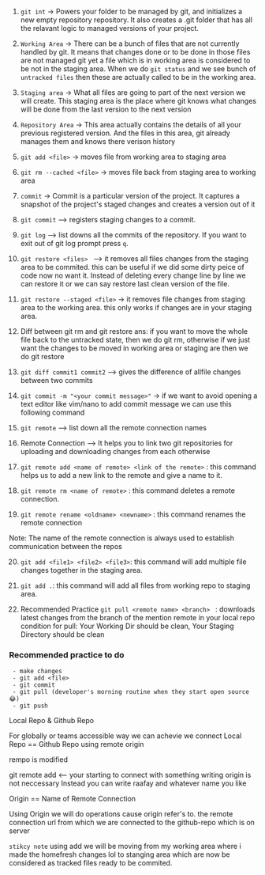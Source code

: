 1. `git int` -> Powers your folder to be managed by git, and initializes a new empty repository
repository. It also creates a .git folder that has all the relavant logic to managed
versions of your project.


2. `Working Area` -> There can be a bunch of files that are not currently handled by git.
It means that changes done or to be done in those files are not managed
git yet a file which is in working area is considered to be not in the staging area.
When we do `git status` and we see bunch of `untracked files` then these are actually called to be in the working area.


3. `Staging area` -> What all files are going to part of the next version we will create.
This staging area is the place where git knows what changes will be done from the
last version to the next version


4. `Repository Area` -> This area actually contains the details of all your previous registered version.
And the files in this area, git already manages them and knows there verison history



5. `git add <file>` -> moves file from working area to staging area


6. `git rm --cached <file>` -> moves file back from staging area to working area


7. `commit` -> Commit is a particular version of the project. It captures a snapshot of the project's staged
changes and creates a version out of it


8. `git commit` --> registers staging changes to a commit.


9. `git log` --> list downs all the commits of the repository. If you want to exit out of git log prompt
press `q`.


10. `git restore <files> ` --> it removes all files changes from the staging area to be commited.
this can be useful if we did some dirty peice of code now no want it. Instead of deleting every change line by line we can restore it
or we can say restore last clean version of the file.


11. `git restore --staged <file>` -> it removes file changes from staging area to the working area.
this only works if changes are in your staging area.

12. Diff between git rm and git restore
ans: if you want to move the whole file back to the untracked state, then we do git rm,
otherwise if we just want the changes to be moved in working area or staging are then we do git restore

13. `git diff commit1 commit2` --> gives the difference of allfile changes between two commits

14. `git commit -m "<your commit message>"` -> if we want to avoid opening a text editor like vim/nano to add commit message we can use 
this following command  


15. `git remote` --> list down all the remote connection names


16. Remote Connection --> It helps you to link two git repositories for uploading and downloading changes
from each otherwise


17. `git remote add <name of remote> <link of the remote>` : this command helps us to add a new link to the remote and give a name to it.



18. `git remote rm <name of remote>` : this command deletes a remote connection.


19. `git remote rename <oldname> <newname>` : this command renames the remote connection


Note: The name of the remote connection is always used to establish communication between the repos


20. `git add <file1> <file2> <file3>`: this command will add multiple file changes together in the staging area.


21. `git add .`: this command will add all files from working repo to staging area.


22. Recommended Practice `git pull <remote name> <branch> ` : downloads latest changes from the branch of the mention remote in your local repo
    condition for pull: Your Working Dir should be clean, Your Staging Directory should be clean


### Recommended practice to do


     - make changes
     - git add <file>
     - git commit
     - git pull (developer's morning routine when they start open source 😂)
     - git push



Local Repo & Github Repo

For globally or teams accessible way we can achevie we 
connect Local Repo == Github Repo
using remote origin

rempo is modified

git remote add <-- your starting to connect with something 
writing origin is not neccessary Instead you can write
raafay and whatever name you like

Origin == Name of Remote Connection

Using Origin we will do operations cause origin refer's to.
the remote connection url from which we are connected to the github-repo which is on server


`stikcy note`
using add we will be moving from my working area where i made the homefresh changes lol
to stanging area which are now be considered as tracked files ready to be commited.
